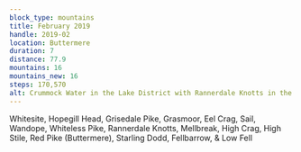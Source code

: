 ```yaml
---
block_type: mountains
title: February 2019
handle: 2019-02
location: Buttermere
duration: 7
distance: 77.9
mountains: 16
mountains_new: 16
steps: 170,570
alt: Crummock Water in the Lake District with Rannerdale Knotts in the distance
---
```


Whitesite, Hopegill Head, Grisedale Pike, Grasmoor, Eel Crag, Sail, Wandope, Whiteless Pike, Rannerdale Knotts, Mellbreak, High Crag, High Stile, Red Pike (Buttermere), Starling Dodd, Fellbarrow, & Low Fell

